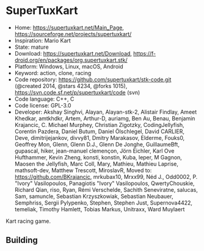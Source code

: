 # SuperTuxKart

- Home: https://supertuxkart.net/Main_Page, https://sourceforge.net/projects/supertuxkart/
- Inspiration: Mario Kart
- State: mature
- Download: https://supertuxkart.net/Download, https://f-droid.org/en/packages/org.supertuxkart.stk/
- Platform: Windows, Linux, macOS, Android
- Keyword: action, clone, racing
- Code repository: https://github.com/supertuxkart/stk-code.git (@created 2014, @stars 4234, @forks 1015), https://svn.code.sf.net/p/supertuxkart/code (svn)
- Code language: C++, C
- Code license: GPL-3.0
- Developer: Akshay Singhvi, Alayan, Alayan-stk-2, Alistair Findlay, Ameet Khedkar, amtkhdkr, Artem, Arthur-D, auriamg, Ben Au, Benau, Benjamin Krajancic, C. Michael Murphey, Christian Zigotzky, CodingJellyfish, Corentin Pazdera, Daniel Butum, Daniel Ölschlegel, David CARLIER, Deve, dimitrijejankov, divvy81, Dmitry Marakasov, Elderme, Fouks0, Geoffrey Mon, Glenn, Glenn D.J., Glenn De Jonghe, GuillaumeBft, gupascal, hiker, jean-manuel clemençon, Jörn Eichler, Karl Ove Hufthammer, Kevin Zheng, konsti, konstin, Kuba, leper, M Gagnon, Maosen the Jellyfish, Marc Coll, Mary, Mathieu, Mathieu Laprise, mathsoft-dev, Matthew Trescott, MiroslavR, Moved to: https://github.com/BKrajancic, mrkubax10, Mrxx99, Néd J., Odd0002, P. "Ivory" Vasilopoulos, Panagiotis "Ivory" Vasilopoulos, QwertyChouskie, Richard Qian, riso, Ryan, Rémi Verschelde, Sachith Seneviratne, salucas, Sam, samuncle, Sebastian Krzyszkowiak, Sebastian Neubauer, Semphriss, Sergii Pylypenko, Stephen, Stephen Just, Supernova4422, temeliak, Timothy Hamlett, Tobias Markus, Unitraxx, Ward Muylaert

Kart racing game.

## Building
